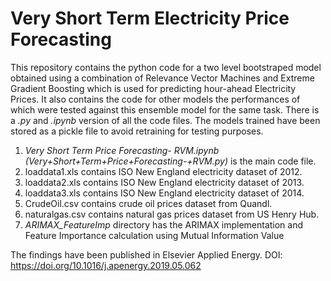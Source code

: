 # Very Short Term Electricity Price Forecasting #

This repository contains the python code for a two level bootstraped model obtained using a combination of Relevance Vector Machines and Extreme Gradient Boosting which is used for predicting hour-ahead Electricity Prices. It also contains the code for other models the performances of which were tested against this ensemble model for the same task. There is a *.py* and *.ipynb* version of all the code files. The models trained have been stored as a pickle file to avoid retraining for testing purposes. 

1) *Very Short Term Price Forecasting- RVM.ipynb (Very+Short+Term+Price+Forecasting-+RVM.py)* is the main code file.
2) loaddata1.xls contains ISO New England electricity dataset of 2012.
3) loaddata2.xls contains ISO New England electricity dataset of 2013.
4) loaddata3.xls contains ISO New England electricity dataset of 2014.
5) CrudeOil.csv contains crude oil prices dataset from Quandl.
6) naturalgas.csv contains natural gas prices dataset from US Henry Hub.
7) *ARIMAX_FeatureImp* directory has the ARIMAX implementation and Feature Importance calculation using Mutual Information Value

The findings have been published in Elsevier Applied Energy. DOI: https://doi.org/10.1016/j.apenergy.2019.05.062
